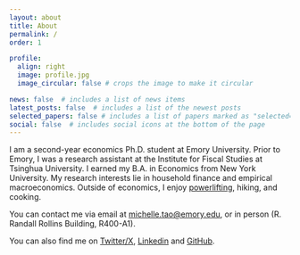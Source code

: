 ```yaml
---
layout: about
title: About
permalink: /
order: 1

profile:
  align: right
  image: profile.jpg
  image_circular: false # crops the image to make it circular

news: false  # includes a list of news items
latest_posts: false  # includes a list of the newest posts
selected_papers: false # includes a list of papers marked as "selected={true}"
social: false  # includes social icons at the bottom of the page
---
```


I am a second-year economics Ph.D. student at Emory University. Prior to Emory, I was a research assistant at the Institute for Fiscal Studies at Tsinghua University. I earned my B.A. in Economics from New York University. My research interests lie in household finance and empirical macroeconomics. Outside of economics, I enjoy [powerlifting](https://www.openpowerlifting.org/u/michelletao), hiking, and cooking. 

You can contact me via email at [michelle.tao@emory.edu](michelle.tao@emory.edu), or in person (R. Randall Rollins Building, R400-A1). 

You can also find me on [Twitter/X](https://twitter.com/TaoMichelle), [Linkedin](https://www.linkedin.com/in/michellejtao/) and [GitHub](https://github.com/michellejtao).
